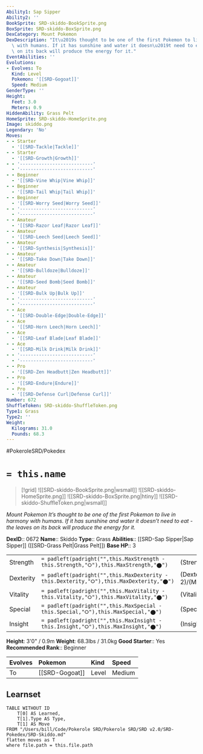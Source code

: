```yaml
---
Ability1: Sap Sipper
Ability2: ''
BookSprite: SRD-skiddo-BookSprite.png
BoxSprite: SRD-skiddo-BoxSprite.png
DexCategory: Mount Pokemon
DexDescription: "It\u2019s thought to be one of the first Pokemon to live in harmony\
  \ with humans. If it has sunshine and water it doesn\u2019t need to eat - the leaves\
  \ on its back will produce the energy for it."
EventAbilities: ''
Evolutions:
- Evolves: To
  Kind: Level
  Pokemon: '[[SRD-Gogoat]]'
  Speed: Medium
GenderType: ''
Height:
  Feet: 3.0
  Meters: 0.9
HiddenAbility: Grass Pelt
HomeSprite: SRD-skiddo-HomeSprite.png
Image: skiddo.png
Legendary: 'No'
Moves:
- - Starter
  - '[[SRD-Tackle|Tackle]]'
- - Starter
  - '[[SRD-Growth|Growth]]'
- - '---------------------------'
  - '---------------------------'
- - Beginner
  - '[[SRD-Vine Whip|Vine Whip]]'
- - Beginner
  - '[[SRD-Tail Whip|Tail Whip]]'
- - Beginner
  - '[[SRD-Worry Seed|Worry Seed]]'
- - '---------------------------'
  - '---------------------------'
- - Amateur
  - '[[SRD-Razor Leaf|Razor Leaf]]'
- - Amateur
  - '[[SRD-Leech Seed|Leech Seed]]'
- - Amateur
  - '[[SRD-Synthesis|Synthesis]]'
- - Amateur
  - '[[SRD-Take Down|Take Down]]'
- - Amateur
  - '[[SRD-Bulldoze|Bulldoze]]'
- - Amateur
  - '[[SRD-Seed Bomb|Seed Bomb]]'
- - Amateur
  - '[[SRD-Bulk Up|Bulk Up]]'
- - '---------------------------'
  - '---------------------------'
- - Ace
  - '[[SRD-Double-Edge|Double-Edge]]'
- - Ace
  - '[[SRD-Horn Leech|Horn Leech]]'
- - Ace
  - '[[SRD-Leaf Blade|Leaf Blade]]'
- - Ace
  - '[[SRD-Milk Drink|Milk Drink]]'
- - '---------------------------'
  - '---------------------------'
- - Pro
  - '[[SRD-Zen Headbutt|Zen Headbutt]]'
- - Pro
  - '[[SRD-Endure|Endure]]'
- - Pro
  - '[[SRD-Defense Curl|Defense Curl]]'
Number: 672
ShuffleToken: SRD-skiddo-ShuffleToken.png
Type1: Grass
Type2: ''
Weight:
  Kilograms: 31.0
  Pounds: 68.3
---
```


#PokeroleSRD/Pokedex

# `= this.name`

> [!grid]
> ![[SRD-skiddo-BookSprite.png|wsmall]]
> ![[SRD-skiddo-HomeSprite.png]]
> ![[SRD-skiddo-BoxSprite.png|htiny]]
> ![[SRD-skiddo-ShuffleToken.png|wsmall]]


*Mount Pokemon*
*It’s thought to be one of the first Pokemon to live in harmony with humans. If it has sunshine and water it doesn’t need to eat - the leaves on its back will produce the energy for it.*

**DexID**:: 0672
**Name**:: Skiddo
**Type**:: Grass
**Abilities**:: [[SRD-Sap Sipper|Sap Sipper]] ([[SRD-Grass Pelt|Grass Pelt]])
**Base HP**:: 3

|           |                                                                                        |                                          |
| --------- | -------------------------------------------------------------------------------------- | ---------------------------------------- |
| Strength  | `= padleft(padright("",this.MaxStrength - this.Strength,"⭘"),this.MaxStrength,"⬤")`    | (Strength::2)/(MaxStrength::4)   |
| Dexterity | `= padleft(padright("",this.MaxDexterity - this.Dexterity,"⭘"),this.MaxDexterity,"⬤")` | (Dexterity:: 2)/(MaxDexterity::4) |
| Vitality  | `= padleft(padright("",this.MaxVitality - this.Vitality,"⭘"),this.MaxVitality,"⬤")`    | (Vitality::2)/(MaxVitality::4)   |
| Special   | `= padleft(padright("",this.MaxSpecial - this.Special,"⭘"),this.MaxSpecial,"⬤")`       | (Special::2)/(MaxSpecial::4)     |
| Insight   | `= padleft(padright("",this.MaxInsight - this.Insight,"⭘"),this.MaxInsight,"⬤")`       | (Insight::2)/(MaxInsight::4)     |

**Height**: 3'0" / 0.9m
**Weight**: 68.3lbs / 31.0kg
**Good Starter**:: Yes
**Recommended Rank**:: Beginner

| Evolves   | Pokemon        | Kind   | Speed   |
|:----------|:---------------|:-------|:--------|
| To        | [[SRD-Gogoat]] | Level  | Medium  |

## Learnset

```dataview
TABLE WITHOUT ID
    T[0] AS Learned,
    T[1].Type AS Type,
    T[1] AS Move
FROM "/Users/bill/Code/Pokerole SRD/Pokerole SRD/SRD v2.0/SRD-Pokedex/SRD-Skiddo.md"
flatten moves as T
where file.path = this.file.path
```
